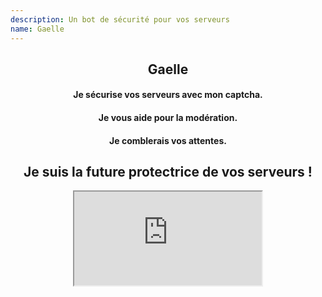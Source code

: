 ```yaml
---
description: Un bot de sécurité pour vos serveurs
name: Gaelle
---
```


<center>
  <h2>Gaelle</h2>
  <h4>Je sécurise vos serveurs avec mon captcha.</h4>
  <h4>Je vous aide pour la modération.</h4>
  <h4>Je comblerais vos attentes.</h4>
  <h2>Je suis la future protectrice de vos serveurs ! </h2>
	<iframe src="https://gaelle-bot.tk/"></iframe>
</center>
